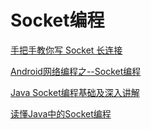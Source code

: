 # Socket编程

[手把手教你写 Socket 长连接](https://juejin.im/post/5b3649d751882552f052703b#heading-9)

[Android网络编程之--Socket编程](https://www.jianshu.com/p/fb4dfab4eec1)

[Java Socket编程基础及深入讲解](https://www.cnblogs.com/yiwangzhibujian/p/7107785.html)

[读懂Java中的Socket编程](https://droidyue.com/blog/2015/03/08/sockets-programming-in-java/)
